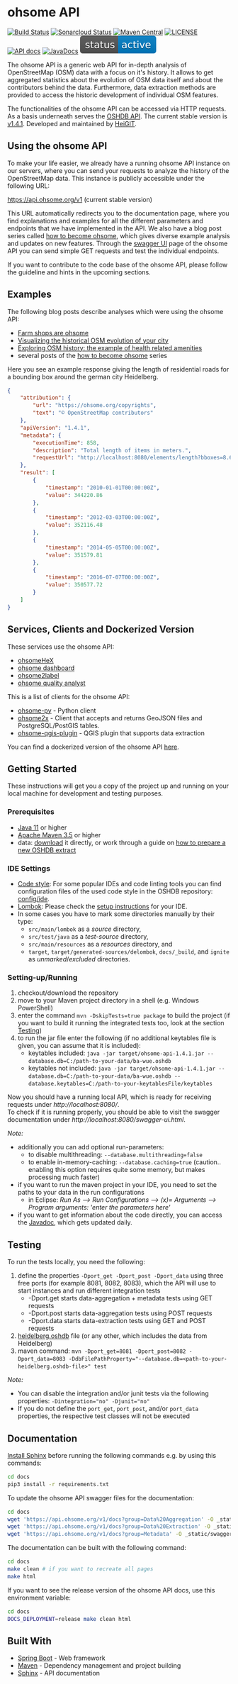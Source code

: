 # ohsome API

[![Build Status](http://jenkins.ohsome.org/buildStatus/icon?job=ohsome-api/master)](http://jenkins.ohsome.org/blue/organizations/jenkins/ohsome-api/activity)
[![Sonarcloud Status](https://sonarcloud.io/api/project_badges/measure?project=org.heigit.ohsome:ohsome-api&metric=alert_status)](https://sonarcloud.io/dashboard?id=org.heigit.ohsome:ohsome-api)
[![Maven Central](https://maven-badges.herokuapp.com/maven-central/org.heigit.ohsome/ohsome-api/badge.svg)](https://search.maven.org/artifact/org.heigit.ohsome/ohsome-api)
[![LICENSE](https://img.shields.io/github/license/GIScience/ohsome-api)](LICENSE)
[![API docs](https://img.shields.io/badge/API-docs-blue.svg)](https://docs.ohsome.org/ohsome-api/stable)
[![JavaDocs](https://img.shields.io/badge/Java-docs-blue.svg)](https://docs.ohsome.org/java/ohsome-api)
[![status: active](https://github.com/GIScience/badges/raw/master/status/active.svg)](https://github.com/GIScience/badges#active)

The ohsome API is a generic web API for in-depth analysis of OpenStreetMap (OSM) data with a focus on it's history. It allows to get aggregated statistics about the evolution of OSM data itself and about the contributors behind the data. Furthermore, data extraction methods are provided to access the historic development of individual OSM features.

The functionalities of the ohsome API can be accessed via HTTP requests. As a basis underneath serves the [OSHDB API](https://github.com/GIScience/oshdb). The current stable version is [v1.4.1](https://github.com/GIScience/ohsome-api/releases/tag/1.4.1). Developed and maintained by [HeiGIT](https://heigit.org/).

## Using the ohsome API

To make your life easier, we already have a running ohsome API instance on our servers, where you can send your requests to analyze the history of the OpenStreetMap data. This instance is publicly accessible under the following URL:

https://api.ohsome.org/v1 (current stable version)

This URL automatically redirects you to the documentation page, where you find explanations and examples for all the different parameters and endpoints that we have implemented in the API. We also have a blog post series called [how to become ohsome](http://k1z.blog.uni-heidelberg.de/tag/become-ohsome/), which gives diverse example analysis and updates on new features. Through the [swagger UI](https://api.ohsome.org/v1/swagger-ui.html) page of the ohsome API you can send simple GET requests and test the individual endpoints.

If you want to contribute to the code base of the ohsome API, please follow the guideline and hints in the upcoming sections.

## Examples

The following blog posts describe analyses which were using the ohsome API:
   
* [Farm shops are ohsome](http://k1z.blog.uni-heidelberg.de/2019/07/05/farm-shops-are-ohsome/)
* [Visualizing the historical OSM evolution of your city](http://k1z.blog.uni-heidelberg.de/2018/12/14/how-to-become-ohsome-part-1-visualizing-the-historical-evolution-of-osm-buildings-of-your-city/) 
* [Exploring OSM history: the example of health related amenities](http://k1z.blog.uni-heidelberg.de/2019/05/16/exploring-osm-history-the-example-of-health-realted-amenities/)
* several posts of the [how to become ohsome](http://k1z.blog.uni-heidelberg.de/tag/become-ohsome/) series

Here you see an example response giving the length of residential roads for a bounding box around the german city Heidelberg.

```json
{
    "attribution": {
        "url": "https://ohsome.org/copyrights",
        "text": "© OpenStreetMap contributors"
    },
    "apiVersion": "1.4.1",
    "metadata": {
        "executionTime": 858,
        "description": "Total length of items in meters.",
        "requestUrl": "http://localhost:8080/elements/length?bboxes=8.6128,49.3183,8.7294,49.4376&time=2010-01-01/2016-08-01/P2Y2M2D&showMetadata=true&filter=highway=residential%20and%20type:way"
    },
    "result": [
        {
            "timestamp": "2010-01-01T00:00:00Z",
            "value": 344220.86
        },
        {
            "timestamp": "2012-03-03T00:00:00Z",
            "value": 352116.48
        },
        {
            "timestamp": "2014-05-05T00:00:00Z",
            "value": 351579.81
        },
        {
            "timestamp": "2016-07-07T00:00:00Z",
            "value": 350577.72
        }
    ]
}
```

## Services, Clients and Dockerized Version

These services use the ohsome API:
   
* [ohsomeHeX](https://ohsome.org/apps/osm-history-explorer/#/amenity_clinic_healthcare_clinic_ptpl/2020-06-01T00:00:00Z/3/0/0)
* [ohsome dashboard](https://ohsome.org/apps/dashboard/)
* [ohsome2label](https://github.com/GIScience/ohsome2label)
* [ohsome quality analyst](https://gitlab.gistools.geog.uni-heidelberg.de/giscience/big-data/ohsome/apps/ohsome-quality-analyst)

This is a list of clients for the ohsome API:
   
* [ohsome-py](https://gitlab.gistools.geog.uni-heidelberg.de/giscience/big-data/ohsome/libs/ohsome-py) - Python client
* [ohsome2x](https://www.npmjs.com/package/@giscience/ohsome2x) - Client that accepts and returns GeoJSON files and PostgreSQL/PostGIS tables.
* [ohsome-qgis-plugin](https://github.com/MichaelsJP/ohsome-qgis-plugin) - QGIS plugin that supports data extraction

You can find a dockerized version of the ohsome API [here](https://github.com/GIScience/ohsome-api-dockerized).

## Getting Started

These instructions will get you a copy of the project up and running on your local machine for development and testing purposes.

### Prerequisites

* [Java 11](https://openjdk.java.net/projects/jdk/11/) or higher
* [Apache Maven 3.5](https://maven.apache.org/download.cgi) or higher
* data: [download](http://downloads.ohsome.org/OSHDB/) it directly, or work through a guide on [how to prepare a new OSHDB extract](https://github.com/GIScience/oshdb/blob/master/oshdb-tool/etl/README.md)

### IDE Settings

* [Code style](/CONTRIBUTING.md#code-style): For some popular IDEs and code linting tools you can find configuration files of the used code style in the OSHDB repository: [config/ide](https://github.com/GIScience/oshdb/tree/master/config/ide).
* [Lombok](https://projectlombok.org/): Please check the [setup instructions](https://projectlombok.org/setup/overview) for your IDE.
* In some cases you have to mark some directories manually by their type:
   * `src/main/lombok` as a _source_ directory,
   * `src/test/java` as a _test-source_ directory,
   * `src/main/resources` as a _resources_ directory, and
   * `target`, `target/generated-sources/delombok`, `docs/_build`, and `ignite` as _unmarked_/_excluded_ directories.

### Setting-up/Running

1. checkout/download the repository
2. move to your Maven project directory in a shell (e.g. Windows PowerShell)
3. enter the command `mvn -DskipTests=true package` to build the project (if you want to build it running the integrated tests too, look at the section [Testing](#testing))
4. to run the jar file enter the following (if no additional keytables file is given, you can assume that it is included):
    * keytables included: `java -jar target/ohsome-api-1.4.1.jar --database.db=C:/path-to-your-data/ba-wue.oshdb`
    * keytables not included: `java -jar target/ohsome-api-1.4.1.jar --database.db=C:/path-to-your-data/ba-wue.oshdb --database.keytables=C:/path-to-your-keytablesFile/keytables`

Now you should have a running local API, which is ready for receiving requests under *http://localhost:8080/*.
<br>To check if it is running properly, you should be able to visit the swagger documentation under *http://localhost:8080/swagger-ui.html*.

*Note:*
* additionally you can add optional run-parameters:
    * to disable multithreading: `--database.multithreading=false`
    * to enable in-memory-caching: `--database.caching=true` (caution.. enabling this option requires quite some memory, but makes processing much faster)
* if you want to run the maven project in your IDE, you need to set the paths to your data in the run configurations
    * in Eclipse: *Run As --> Run Configurations --> (x)= Arguments --> Program arguments: 'enter the parameters here'*
* if you want to get information about the code directly, you can access the [Javadoc](https://docs.ohsome.org/java/ohsome-api/), which gets updated daily.

## Testing

To run the tests locally, you need the following:
1. define the properties `-Dport_get -Dport_post -Dport_data` using three free ports (for example 8081, 8082, 8083), which the API will use to start instances and run different integration tests
    * -Dport.get starts data-aggregation + metadata tests using GET requests
    * -Dport.post starts data-aggregation tests using POST requests
    * -Dport.data starts data-extraction tests using GET and POST requests
2. [heidelberg.oshdb](https://downloads.ohsome.org/OSHDB/v0.6/europe/germany/baden-wuerttemberg/heidelberg_68900_2020-07-23.oshdb.mv.db) file (or any other, which includes the data from Heidelberg)
3. maven command: `mvn -Dport_get=8081 -Dport_post=8082 -Dport_data=8083 -DdbFilePathProperty="--database.db=<path-to-your-heidelberg.oshdb-file>" test`

*Note:* 
* You can disable the integration and/or junit tests via the following properties: `-Dintegration="no" -Djunit="no"`
* If you do not define the `port_get`, `port_post`, and/or `port_data` properties, the respective test classes will not be executed

## Documentation

[Install Sphinx](https://www.sphinx-doc.org/en/master/usage/installation.html) before running the following commands e.g. by using this commands:
```bash
cd docs
pip3 install -r requirements.txt
```

To update the ohsome API swagger files for the documentation:
```bash
cd docs
wget 'https://api.ohsome.org/v1/docs?group=Data%20Aggregation' -O _static/swagger-aggregation.json
wget 'https://api.ohsome.org/v1/docs?group=Data%20Extraction' -O _static/swagger-extraction.json
wget 'https://api.ohsome.org/v1/docs?group=Metadata' -O _static/swagger-metadata.json
```

The documentation can be built with the following command:
```bash
cd docs
make clean # if you want to recreate all pages
make html
```

If you want to see the release version of the ohsome API docs, use this environment variable:
```bash
cd docs
DOCS_DEPLOYMENT=release make clean html
```

## Built With

* [Spring Boot](https://projects.spring.io/spring-boot/) - Web framework
* [Maven](https://maven.apache.org/) - Dependency management and project building
* [Sphinx](https://www.sphinx-doc.org) - API documentation
